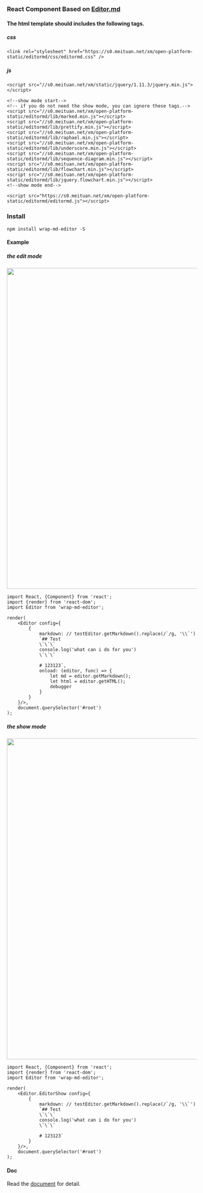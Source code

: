 ### React Component Based on [Editor.md](https://github.com/pandao/editor.md)

#### The html template should includes the following tags.

##### css
```
<link rel="stylesheet" href="https://s0.meituan.net/xm/open-platform-static/editormd/css/editormd.css" />
```
##### js
```
<script src="//s0.meituan.net/xm/static/jquery/1.11.3/jquery.min.js"></script>

<!--show mode start-->
<!-- if you do not need the show mode, you can ignore these tags.-->
<script src="//s0.meituan.net/xm/open-platform-static/editormd/lib/marked.min.js"></script>
<script src="//s0.meituan.net/xm/open-platform-static/editormd/lib/prettify.min.js"></script>
<script src="//s0.meituan.net/xm/open-platform-static/editormd/lib/raphael.min.js"></script>
<script src="//s0.meituan.net/xm/open-platform-static/editormd/lib/underscore.min.js"></script>
<script src="//s0.meituan.net/xm/open-platform-static/editormd/lib/sequence-diagram.min.js"></script>
<script src="//s0.meituan.net/xm/open-platform-static/editormd/lib/flowchart.min.js"></script>
<script src="//s0.meituan.net/xm/open-platform-static/editormd/lib/jquery.flowchart.min.js"></script>
<!--show mode end-->

<script src="https://s0.meituan.net/xm/open-platform-static/editormd/editormd.js"></script>
```

### Install
```
npm install wrap-md-editor -S
```

#### Example

##### the edit mode
<img src="http://7ximbf.com1.z0.glb.clouddn.com/FpaB-GQqpGZe2FMgq7kYTd1kv0By" width="850px"/>

```
import React, {Component} from 'react';
import {render} from 'react-dom';
import Editor from 'wrap-md-editor';

render(
    <Editor config={
        {
            markdown: // testEditor.getMarkdown().replace(/`/g, '\\`')
            `## Test
            \`\`\`
            console.log('what can i do for you')
            \`\`\`
            
            # 123123`,
            onload: (editor, func) => {
                let md = editor.getMarkdown();
                let html = editor.getHTML();
                debugger
            }
        }
    }/>,
    document.querySelector('#root')
);
```

##### the show mode
<img src="http://7ximbf.com1.z0.glb.clouddn.com/FqaUzavIAfRaoEH_JubArv6fCn3I" width="850px"/>

```
import React, {Component} from 'react';
import {render} from 'react-dom';
import Editor from 'wrap-md-editor';

render(
    <Editor.EditorShow config={
        {
            markdown: // testEditor.getMarkdown().replace(/`/g, '\\`')
            `## Test
            \`\`\`
            console.log('what can i do for you')
            \`\`\`
            
            # 123123`
        }
    }/>,
    document.querySelector('#root')
);
```

#### Doc
Read the [document](https://pandao.github.io/editor.md/examples/full.html) for detail.